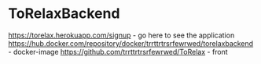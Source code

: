 # ToRelaxBackend
https://torelax.herokuapp.com/signup - go here to see the application
https://hub.docker.com/repository/docker/trrttrtrsrfewrwed/torelaxbackend - docker-image
https://github.com/trrttrtrsrfewrwed/ToRelax - front

